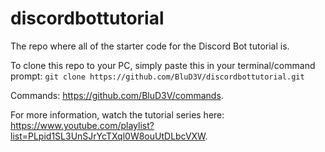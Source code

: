 # discordbottutorial
The repo where all of the starter code for the Discord Bot tutorial is.

To clone this repo to your PC, simply paste this in your terminal/command prompt: `git clone https://github.com/BluD3V/discordbottutorial.git`

Commands: https://github.com/BluD3V/commands.

For more information, watch the tutorial series here: https://www.youtube.com/playlist?list=PLpid1SL3UnSJrYcTXql0W8ouUtDLbcVXW.
